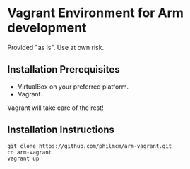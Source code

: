 # Vagrant Environment for Arm development

Provided "as is".  Use at own risk.

## Installation Prerequisites

- VirtualBox on your preferred platform.
- Vagrant.

Vagrant will take care of the rest!

## Installation Instructions

```
git clone https://github.com/philmcm/arm-vagrant.git
cd arm-vagrant
vagrant up
```
